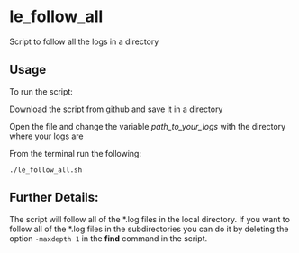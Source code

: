 le\_follow\_all
======================

Script to follow all the logs in a directory

Usage
-----

To run the script:

Download the script from github and save it in a directory 

Open the file and change the variable *path\_to\_your\_logs* with the directory where your logs are 

From the terminal run the following:
	
	./le_follow_all.sh
	
    	   
Further Details:
----

The script will follow all of the *.log files in the local directory. If you want to follow all of the *.log files in the subdirectories you can do it by deleting    the option `-maxdepth 1` in the **find** command in the script.
